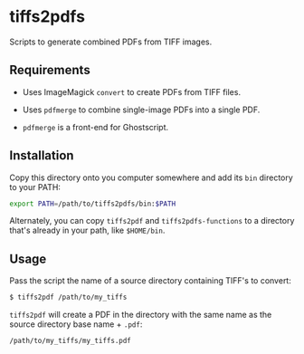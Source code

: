 tiffs2pdfs
==========

Scripts to generate combined PDFs from TIFF images.

## Requirements

- Uses ImageMagick `convert` to create PDFs from TIFF files.

- Uses `pdfmerge` to combine single-image PDFs into a single PDF.

- `pdfmerge` is a front-end for Ghostscript.

## Installation

Copy this directory onto you computer somewhere and add its `bin` directory
to your PATH:

```bash
export PATH=/path/to/tiffs2pdfs/bin:$PATH
```

Alternately, you can copy `tiffs2pdf` and `tiffs2pdfs-functions` to a directory
that's already in your path, like `$HOME/bin`.

## Usage

Pass the script the name of a source directory containing TIFF's to convert:

```bash
$ tiffs2pdf /path/to/my_tiffs
```

`tiffs2pdf` will create a PDF in the directory with the same name as the
source directory base name + `.pdf`: 

```bash
/path/to/my_tiffs/my_tiffs.pdf
```
